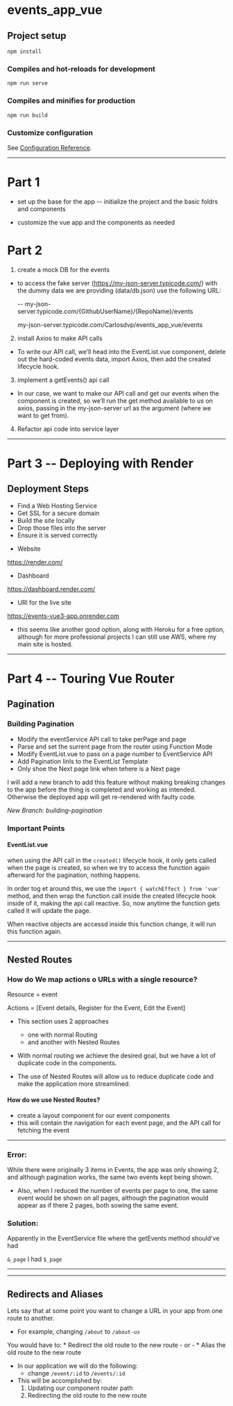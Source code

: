 # events_app_vue

## Project setup
```
npm install
```

### Compiles and hot-reloads for development
```
npm run serve
```

### Compiles and minifies for production
```
npm run build
```

### Customize configuration
See [Configuration Reference](https://cli.vuejs.org/config/).


----------------------------------------------------------------------


# Part 1 

- set up the base for the app
	-- initialize the project and the basic foldrs and components

- customize the vue app and the components as needed


# Part 2

1. create a mock DB for the events


- to access the fake server (https://my-json-server.typicode.com/) with the dummy data we are providing (data/db.json) use the following URL:

	-- my-json-server.typicode.com/{GithubUserName}/{RepoName}/events

	my-json-server.typicode.com/Carlosdvp/events_app_vue/events



2. install Axios to make API calls

- To write our API call, we’ll head into the EventList.vue component, delete out the hard-coded events data, import Axios, then add the created lifecycle hook.



3. implement a getEvents() api call

- In our case, we want to make our API call and get our events when the component is created, so we’ll run the get method available to us on axios, passing in the my-json-server url as the argument (where we want to get from).



4. Refactor api code into service layer

------------------------------------------------------------------------


# Part 3  -- Deploying with Render

## Deployment Steps

- Find a Web Hosting Service
- Get SSL for a secure domain
- Build the site locally
- Drop those files into the server
- Ensure it is served correctly


* Website

https://render.com/

* Dashboard

https://dashboard.render.com/

* URl for the live site

https://events-vue3-app.onrender.com

- this seems like another good option, along with Heroku for a free option, although for more professional projects I can still use AWS, where my main site is hosted.


------------------------------------------------------------------------


# Part 4  -- Touring Vue Router

## Pagination

### Building Pagination

- Modify the eventService API call to take perPage and page
- Parse and set the surrent page from the router using Function Mode
- Modify EventList.vue to pass on a page number to EventService API
- Add Pagination linls to the EventList Template
- Only shoe the Next page link when tehere is a Next page

I will add a new branch to add this feature without making breaking changes to the app before the thing is completed and working as intended. Otherwise the deployed app will get re-rendered with faulty code.

_New Branch: building-pagination_


### Important Points

#### EventList.vue

when using the API call in the `created()` lifecycle hook, it only gets called when the page is created, so when we try to access the function again afterward for the pagination, nothing happens.

In order tog et around this, we use the `import { watchEffect } from 'vue'` method, and then wrap the function call inside the created lifecycle hook inside of it, making the api call reactive. So, now anytime the function gets called it will update the page.

When reactive objects are accessd inside this function change, it will run this function again.

-----------------------

## Nested Routes

### How do We map actions o URLs with a single resource?

Resource = event

Actions = [Event details, Register for the Event, Edit the Event]

- This section uses 2 approaches
	- one with normal Routing
	- and another with Nested Routes

- With normal routing we achieve the desired goal, but we have a lot of duplicate code in the components.

- The use of Nested Routes will allow us to reduce duplicate code and make the application more streamlined.

#### How do we use Nested Routes?

- create a layout component for our event components
- this will contain the navigation for each event page, and the API call for fetching the event


******
### Error: 
While there were originally 3 items in Events, the app was only showing 2, and although pagination works, the same two events kept being shown.

- Also, when I reduced the number of events per page to one, the same event would be shown on all pages, although the pagination would appear as if there 2 pages, both sowing the same event.

### Solution:
Apparently in the EventService file where the getEvents method should've had

`&_page` I had `$_page`

*****

-----------------------

## Redirects and Aliases

Lets say that at some point you want to change a URL in your app from one route to another.

- For example, changing `/about` to `/about-us`

You would have to:
	* Redirect the old route to the new route
	- or -
	* Alias the old route to the new route

- In our application we will do the following:
	- change `/event/:id` to `/events/:id`
- This will be accomplished by:
	1. Updating our component router path
	2. Redirecting the old route to the new route


